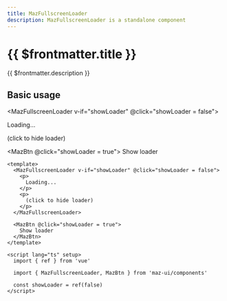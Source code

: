 ```yaml
---
title: MazFullscreenLoader
description: MazFullscreenLoader is a standalone component
---
```



# {{ $frontmatter.title }}

{{ $frontmatter.description }}

<!--@include: ./../.vitepress/mixins/getting-started.md-->

## Basic usage

<MazFullscreenLoader v-if="showLoader" @click="showLoader = false">
  <p>
    Loading...
  </p>
  <p>
    (click to hide loader)
  </p>
</MazFullscreenLoader>

<MazBtn @click="showLoader = true">
  Show loader
</MazBtn>

```vue
<template>
  <MazFullscreenLoader v-if="showLoader" @click="showLoader = false">
    <p>
      Loading...
    </p>
    <p>
      (click to hide loader)
    </p>
  </MazFullscreenLoader>

  <MazBtn @click="showLoader = true">
    Show loader
  </MazBtn>
</template>

<script lang="ts" setup>
  import { ref } from 'vue'

  import { MazFullscreenLoader, MazBtn } from 'maz-ui/components'

  const showLoader = ref(false)
</script>
```

<script lang="ts" setup>
  import { ref } from 'vue'

  const showLoader = ref(false)
</script>

<!--@include: ./../.vitepress/generated-docs/maz-fullscreen-loader.doc.md-->
